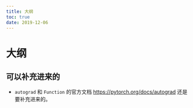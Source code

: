 ```yaml
---
title: 大纲
toc: true
date: 2019-12-06
---
```

# 大纲

## 可以补充进来的

- `autograd` 和 `Function` 的官方文档 https://pytorch.org/docs/autograd 还是要补充进来的。
